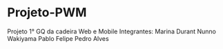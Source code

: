 # Projeto-PWM
Projeto 1° GQ da cadeira Web e Mobile
Integrantes:
  Marina Durant
  Nunno Wakiyama
  Pablo Felipe
  Pedro Alves
